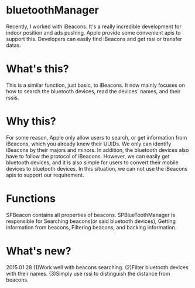 # bluetoothManager

Recently, I worked with iBeacons. It's a really incredible development for indoor position and ads pushing. Apple provide some convenient apis to support this. Developers can easily find iBeacons and get rssi or transfer datas.

# What's this?
This is a similar function, just basic, to iBeacons. It now mainly focuses on how to search the bluetooth devices, read the devices' names, and their rssis. 

# Why this?
For some reason, Apple only allow users to search, or get information from iBeacons, which you already knew their UUIDs. We only can identify iBeacons by their majors and minors. In addition, the bluetooth devices also have to follow the protocol of iBeacons. 
However, we can easily get bluetooth devices, and it is also simple for users to convert their mobile devices to bluetooth devices. In this situation, we can not use the iBeacons apis to support our requirement.

# Functions
SPBeacon contains all properties of beacons.
SPBlueToothManager is responsible for Searching beacons(or said bluetooth devices), Getting information from beacons, Filtering beacons, and backing information.

# What's new?
2015.01.28
(1)Work well with beacons searching.
(2)Filter bluetooth devices with their names.
(3)Simply use rssi to distinguish the distance from beacons.
